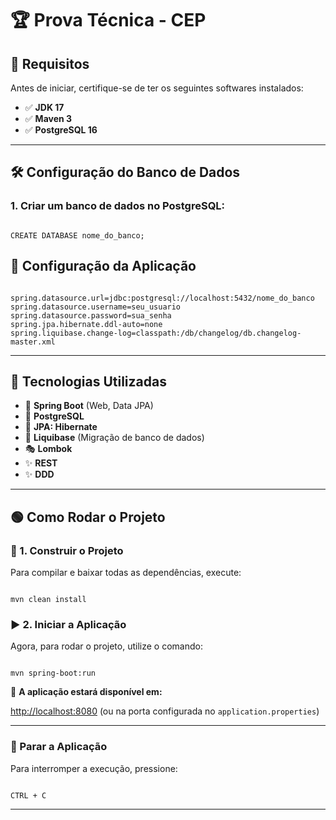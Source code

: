 <h1>🏆 Prova Técnica - CEP</h1>

<h2>📌 Requisitos</h2>

<p>Antes de iniciar, certifique-se de ter os seguintes softwares instalados:</p>

<ul>
    <li>✅ <b>JDK 17</b></li>
    <li>✅ <b>Maven 3</b></li>
    <li>✅ <b>PostgreSQL 16</b></li>
</ul>

<hr/>

<h2>🛠️ Configuração do Banco de Dados</h2>

<h3>1. Criar um banco de dados no PostgreSQL:</h3>

<pre><code class="sql">
CREATE DATABASE nome_do_banco;
</code></pre>

<h2>📄 Configuração da Aplicação</h2>

<pre><code class="properties">
spring.datasource.url=jdbc:postgresql://localhost:5432/nome_do_banco
spring.datasource.username=seu_usuario
spring.datasource.password=sua_senha
spring.jpa.hibernate.ddl-auto=none
spring.liquibase.change-log=classpath:/db/changelog/db.changelog-master.xml
</code></pre>

<hr/>

<h2>🔧 Tecnologias Utilizadas</h2>

<ul>
    <li>🌿 <b>Spring Boot</b> (Web, Data JPA)</li>
    <li>🐘 <b>PostgreSQL</b></li>
    <li>🌱 <b>JPA: Hibernate</b></li>
    <li>📜 <b>Liquibase</b> (Migração de banco de dados)</li>
    <li>🎭 <b>Lombok</b></li>
    <li>✨ <b>REST</b></li>
    <li>✨ <b>DDD</b></li>
</ul>

<hr/>

<h2>🟢 Como Rodar o Projeto</h2>

<h3>🔨 1. Construir o Projeto</h3>

<p>Para compilar e baixar todas as dependências, execute:</p>

<pre><code class="sh">
mvn clean install
</code></pre>

<h3>▶️ 2. Iniciar a Aplicação</h3>

<p>Agora, para rodar o projeto, utilize o comando:</p>

<pre><code class="sh">
mvn spring-boot:run
</code></pre>

<p>📌 <b>A aplicação estará disponível em:</b></p>
<a href="http://localhost:8080">http://localhost:8080</a> (ou na porta configurada no <code>application.properties</code>)

<hr/>

<h3>🛑 Parar a Aplicação</h3>

<p>Para interromper a execução, pressione:</p>

<pre><code class="sh">
CTRL + C
</code></pre>

<hr/>
